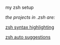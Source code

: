 my zsh setup 

_the projects in .zsh are:_

[zsh syntax highlighting](https://github.com/zsh-users/zsh-syntax-highlighting)

[zsh auto suggestions](https://github.com/zsh-users/zsh-autosuggestions) 


